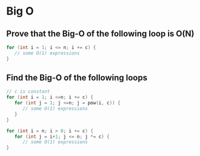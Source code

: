 # Big O
## Prove that the Big-O of the following loop is O(N)
```c
for (int i = 1; i <= n; i += c) {  
   // some O(1) expressions
}
```

## Find the Big-O of the following loops
```c
// c is constant
for (int i = 1; i <=n; i += c) {
   for (int j = 1; j <=n; j = pow(i, c)) {
      // some O(1) expressions
   }
}

for (int i = n; i > 0; i += c) {
   for (int j = i+1; j <= n; j *= c) {
      // some O(1) expressions
}
```
